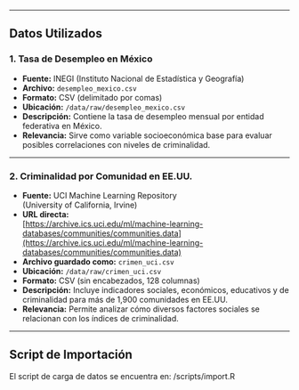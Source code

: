 
---

##  Datos Utilizados

### 1. **Tasa de Desempleo en México**
- **Fuente:** INEGI (Instituto Nacional de Estadística y Geografía)
- **Archivo:** `desempleo_mexico.csv`
- **Formato:** CSV (delimitado por comas)
- **Ubicación:** `/data/raw/desempleo_mexico.csv`
- **Descripción:** Contiene la tasa de desempleo mensual por entidad federativa en México.
- **Relevancia:** Sirve como variable socioeconómica base para evaluar posibles correlaciones con niveles de criminalidad.

---

### 2. **Criminalidad por Comunidad en EE.UU.**
- **Fuente:** UCI Machine Learning Repository  
  (University of California, Irvine)
- **URL directa:**  
  [https://archive.ics.uci.edu/ml/machine-learning-databases/communities/communities.data](https://archive.ics.uci.edu/ml/machine-learning-databases/communities/communities.data)
- **Archivo guardado como:** `crimen_uci.csv`
- **Ubicación:** `/data/raw/crimen_uci.csv`
- **Formato:** CSV (sin encabezados, 128 columnas)
- **Descripción:** Incluye indicadores sociales, económicos, educativos y de criminalidad para más de 1,900 comunidades en EE.UU.
- **Relevancia:** Permite analizar cómo diversos factores sociales se relacionan con los índices de criminalidad.

---

##  Script de Importación

El script de carga de datos se encuentra en:
/scripts/import.R

